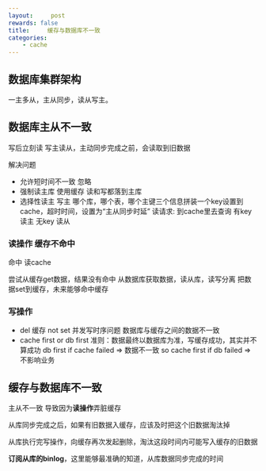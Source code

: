 ```yaml
---
layout:     post
rewards: false
title:     缓存与数据库不一致
categories:
    - cache
---
```


## 数据库集群架构
一主多从，主从同步，读从写主。



## 数据库主从不一致
写后立刻读
写主读从，主动同步完成之前，会读取到旧数据

解决问题
- 允许短时间不一致 忽略
- 强制读主库 使用缓存 读和写都落到主库
- 选择性读主
写主
哪个库，哪个表，哪个主键三个信息拼装一个key设置到cache，超时时间，设置为“主从同步时延”
读请求: 到cache里去查询 有key 读主  无key 读从




### 读操作 缓存不命中
命中 读cache

尝试从缓存get数据，结果没有命中
从数据库获取数据，读从库，读写分离
把数据set到缓存，未来能够命中缓存
### 写操作
  - del 缓存 not set
    并发写时序问题 数据库与缓存之间的数据不一致
  - cache first or db first
    准则：数据最终以数据库为准，写缓存成功，其实并不算成功
    db first if cache failed => 数据不一致
    so cache first if db failed => 不影响业务


## 缓存与数据库不一致
主从不一致 导致因为**读操作**弄脏缓存

从库同步完成之后，如果有旧数据入缓存，应该及时把这个旧数据淘汰掉

从库执行完写操作，向缓存再次发起删除，淘汰这段时间内可能写入缓存的旧数据

**订阅从库的binlog**，这里能够最准确的知道，从库数据同步完成的时间